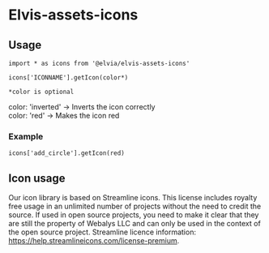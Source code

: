 # Elvis-assets-icons

## Usage

`import * as icons from '@elvia/elvis-assets-icons'`

`icons['ICONNAME'].getIcon(color*)`

`*color is optional`

color: 'inverted' -> Inverts the icon correctly <br> color: 'red' -> Makes the icon red

### Example

`icons['add_circle'].getIcon(red)`

## Icon usage

Our icon library is based on Streamline icons. This license includes royalty free usage in an unlimited number
of projects without the need to credit the source. If used in open source projects, you need to make it clear
that they are still the property of Webalys LLC and can only be used in the context of the open source
project. Streamline licence information: https://help.streamlineicons.com/license-premium.
